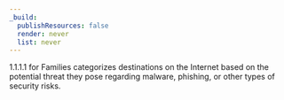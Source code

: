 ```yaml
---
_build:
  publishResources: false
  render: never
  list: never
---
```


1.1.1.1 for Families categorizes destinations on the Internet based on the potential threat they pose regarding malware, phishing, or other types of security risks.